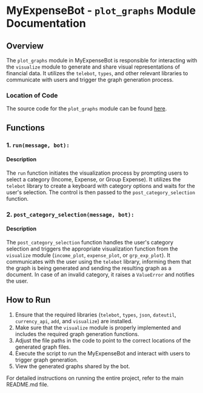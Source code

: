 # MyExpenseBot - `plot_graphs` Module Documentation

## Overview

The `plot_graphs` module in MyExpenseBot is responsible for interacting with the `visualize` module to generate and share visual representations of financial data. It utilizes the `telebot`, `types`, and other relevant libraries to communicate with users and trigger the graph generation process.

### Location of Code

The source code for the `plot_graphs` module can be found [here](https://github.com/SoftwareEngg2024/SplitIT/blob/release/1.1/telebot_code/plot_graphs.py).

## Functions

### 1. `run(message, bot):`

#### Description

The `run` function initiates the visualization process by prompting users to select a category (Income, Expense, or Group Expense). It utilizes the `telebot` library to create a keyboard with category options and waits for the user's selection. The control is then passed to the `post_category_selection` function.

### 2. `post_category_selection(message, bot):`

#### Description

The `post_category_selection` function handles the user's category selection and triggers the appropriate visualization function from the `visualize` module (`income_plot`, `expense_plot`, or `grp_exp_plot`). It communicates with the user using the `telebot` library, informing them that the graph is being generated and sending the resulting graph as a document. In case of an invalid category, it raises a `ValueError` and notifies the user.

## How to Run

1. Ensure that the required libraries (`telebot`, `types`, `json`, `dateutil`, `currency_api`, `add`, and `visualize`) are installed.
2. Make sure that the `visualize` module is properly implemented and includes the required graph generation functions.
3. Adjust the file paths in the code to point to the correct locations of the generated graph files.
4. Execute the script to run the MyExpenseBot and interact with users to trigger graph generation.
5. View the generated graphs shared by the bot.

For detailed instructions on running the entire project, refer to the main README.md file.
